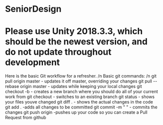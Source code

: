 ﻿# SeniorDesign
# Please use Unity 2018.3.3, which should be the newest version, and do not update throughout development

Here is the basic Git workflow for a refresher. /n
Basic git commands: /n
git pull origin master - updates it off master, overriding your changes
git pull --rebase origin master - updates while keeping your local changes
git checkout -b <new-branch-name> - creates a new branch where you should do all of your current work from
git checkout <existing-branch-name> - switches to an existing branch
git status - shows your files youve changed
git diff . - shows the actual changes in the code
git add . -adds all changes to be committed
git commit -m  "<short commit message explaining what youre committing> " - commits the changes
git push origin <your-branch-name> -pushes up your code so you can create a Pull Request from github
